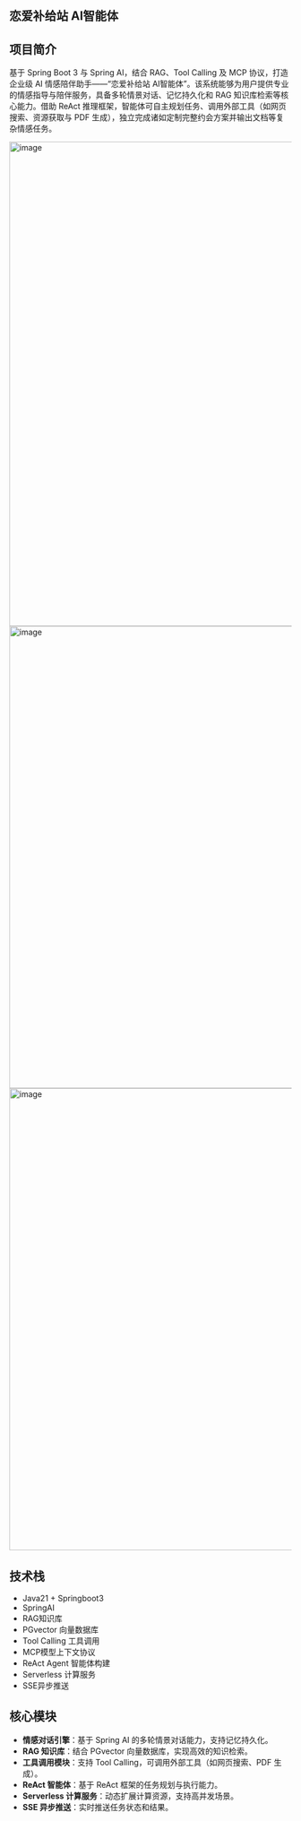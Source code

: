 ## 恋爱补给站 AI智能体

## 项目简介

基于 Spring Boot 3 与 Spring AI，结合 RAG、Tool Calling 及 MCP 协议，打造企业级 AI 情感陪伴助手——“恋爱补给站 AI智能体”。该系统能够为用户提供专业的情感指导与陪伴服务，具备多轮情景对话、记忆持久化和 RAG 知识库检索等核心能力。借助 ReAct 推理框架，智能体可自主规划任务、调用外部工具（如网页搜索、资源获取与 PDF 生成），独立完成诸如定制完整约会方案并输出文档等复杂情感任务。

<img width="1896" height="865" alt="image" src="https://github.com/user-attachments/assets/5e9ff59f-3413-4c20-9b0a-e6299b77ab52" />

<img width="1858" height="825" alt="image" src="https://github.com/user-attachments/assets/2312a4f3-04fd-4960-b71e-154855c90eb9" />

<img width="1805" height="825" alt="image" src="https://github.com/user-attachments/assets/7734c2be-4f25-4aa5-a199-9396741e780b" />

## 技术栈

- Java21 + Springboot3
- SpringAI
- RAG知识库
- PGvector 向量数据库
- Tool Calling 工具调用
- MCP模型上下文协议
- ReAct Agent 智能体构建
- Serverless 计算服务
- SSE异步推送

## 核心模块

- **情感对话引擎**：基于 Spring AI 的多轮情景对话能力，支持记忆持久化。
- **RAG 知识库**：结合 PGvector 向量数据库，实现高效的知识检索。
- **工具调用模块**：支持 Tool Calling，可调用外部工具（如网页搜索、PDF 生成）。
- **ReAct 智能体**：基于 ReAct 框架的任务规划与执行能力。
- **Serverless 计算服务**：动态扩展计算资源，支持高并发场景。
- **SSE 异步推送**：实时推送任务状态和结果。



